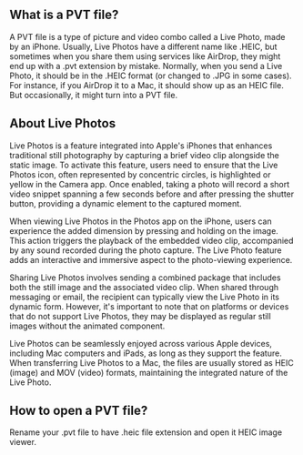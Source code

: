 ## What is a PVT file?

A PVT file is a type of picture and video combo called a Live Photo, made by an iPhone. Usually, Live Photos have a different name like .HEIC, but sometimes when you share them using services like AirDrop, they might end up with a .pvt extension by mistake. Normally, when you send a Live Photo, it should be in the .HEIC format (or changed to .JPG in some cases). For instance, if you AirDrop it to a Mac, it should show up as an HEIC file. But occasionally, it might turn into a PVT file.

## About Live Photos

Live Photos is a feature integrated into Apple's iPhones that enhances traditional still photography by capturing a brief video clip alongside the static image. To activate this feature, users need to ensure that the Live Photos icon, often represented by concentric circles, is highlighted or yellow in the Camera app. Once enabled, taking a photo will record a short video snippet spanning a few seconds before and after pressing the shutter button, providing a dynamic element to the captured moment.

When viewing Live Photos in the Photos app on the iPhone, users can experience the added dimension by pressing and holding on the image. This action triggers the playback of the embedded video clip, accompanied by any sound recorded during the photo capture. The Live Photo feature adds an interactive and immersive aspect to the photo-viewing experience.

Sharing Live Photos involves sending a combined package that includes both the still image and the associated video clip. When shared through messaging or email, the recipient can typically view the Live Photo in its dynamic form. However, it's important to note that on platforms or devices that do not support Live Photos, they may be displayed as regular still images without the animated component.

Live Photos can be seamlessly enjoyed across various Apple devices, including Mac computers and iPads, as long as they support the feature. When transferring Live Photos to a Mac, the files are usually stored as HEIC (image) and MOV (video) formats, maintaining the integrated nature of the Live Photo.

## How to open a PVT file?

Rename your .pvt file to have .heic file extension and open it HEIC image viewer.




